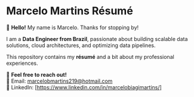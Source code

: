 # Marcelo Martins Résumé

👋 **Hello!** My name is Marcelo. Thanks for stopping by!

I am a **Data Engineer from Brazil**, passionate about building scalable data solutions, cloud architectures, and optimizing data pipelines.

This repository contains my **résumé** and a bit about my professional experiences.

📩 **Feel free to reach out!**  
📧 Email: [marcelobmartins219@hotmail.com](mailto:marcelobmartins219@hotmail.com)  
🔗 LinkedIn: [https://www.linkedin.com/in/marcelobiagimartins/]
